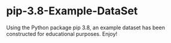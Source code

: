 # pip-3.8-Example-DataSet
Using the Python package pip 3.8, an example dataset has been constructed for educational purposes. Enjoy! 
